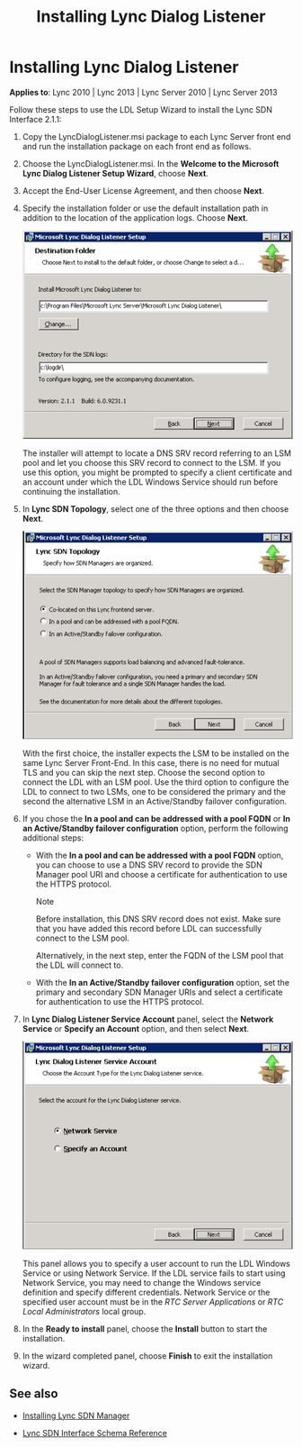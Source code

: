 ﻿---
title: Installing Lync Dialog Listener
TOCTitle: Installing Lync Dialog Listener
ms:assetid: d3e65c58-3248-4a7d-a7d9-01526c0dcca8
ms:mtpsurl: https://msdn.microsoft.com/en-us/library/Dn785202(v=office.15)
ms:contentKeyID: 62952686
ms.date: 02/16/2015
mtps_version: v=office.15
---

# Installing Lync Dialog Listener


**Applies to**: Lync 2010 | Lync 2013 | Lync Server 2010 | Lync Server 2013

Follow these steps to use the LDL Setup Wizard to install the Lync SDN Interface 2.1.1:

1.  Copy the LyncDialogListener.msi package to each Lync Server front end and run the installation package on each front end as follows.

2.  Choose the LyncDialogListener.msi. In the **Welcome to the Microsoft Lync Dialog Listener Setup Wizard**, choose **Next**.

3.  Accept the End-User License Agreement, and then choose **Next**.

4.  Specify the installation folder or use the default installation path in addition to the location of the application logs. Choose **Next**.  
      
    ![LDL INSTALLATION FOLDER](images/Dn785202.lync_sdni_ldl_install_destination_folder(Office.15).png "LDL INSTALLATION FOLDER")  
    
    The installer will attempt to locate a DNS SRV record referring to an LSM pool and let you choose this SRV record to connect to the LSM. If you use this option, you might be prompted to specify a client certificate and an account under which the LDL Windows Service should run before continuing the installation.

5.  In **Lync SDN Topology**, select one of the three options and then choose **Next**.  
      
    ![SDN TOPOLOGY](images/Dn785202.lync_sdni_ldl_install_network_Topology(Office.15).png "SDN TOPOLOGY")  
    
    With the first choice, the installer expects the LSM to be installed on the same Lync Server Front-End. In this case, there is no need for mutual TLS and you can skip the next step. Choose the second option to connect the LDL with an LSM pool. Use the third option to configure the LDL to connect to two LSMs, one to be considered the primary and the second the alternative LSM in an Active/Standby failover configuration.

6.  If you chose the **In a pool and can be addressed with a pool FQDN** or **In an Active/Standby failover configuration** option, perform the following additional steps:
    
      - With the **In a pool and can be addressed with a pool FQDN** option, you can choose to use a DNS SRV record to provide the SDN Manager pool URI and choose a certificate for authentication to use the HTTPS protocol.
        

        > [!NOTE]
        > <P>Before installation, this DNS SRV record does not exist. Make sure that you have added this record before LDL can successfully connect to the LSM pool.</P>

        
        Alternatively, in the next step, enter the FQDN of the LSM pool that the LDL will connect to.
    
      - With the **In an Active/Standby failover configuration** option, set the primary and secondary SDN Manager URIs and select a certificate for authentication to use the HTTPS protocol.

7.  In **Lync Dialog Listener Service Account** panel, select the **Network Service** or **Specify an Account** option, and then select **Next**.  
      
    ![SERVICE ACCOUNT](images/Dn785202.lync_sdni_ldl_install_Service_Account(Office.15).png "SERVICE ACCOUNT")  
    
    This panel allows you to specify a user account to run the LDL Windows Service or using Network Service. If the LDL service fails to start using Network Service, you may need to change the Windows service definition and specify different credentials. Network Service or the specified user account must be in the *RTC Server Applications* or *RTC Local Administrators* local group.

8.  In the **Ready to install** panel, choose the **Install** button to start the installation.

9.  In the wizard completed panel, choose **Finish** to exit the installation wizard.

## See also

  - [Installing Lync SDN Manager](installing-lync-sdn-manager.md)

  - [Lync SDN Interface Schema Reference](lync-sdn-interface-schema-reference.md)

